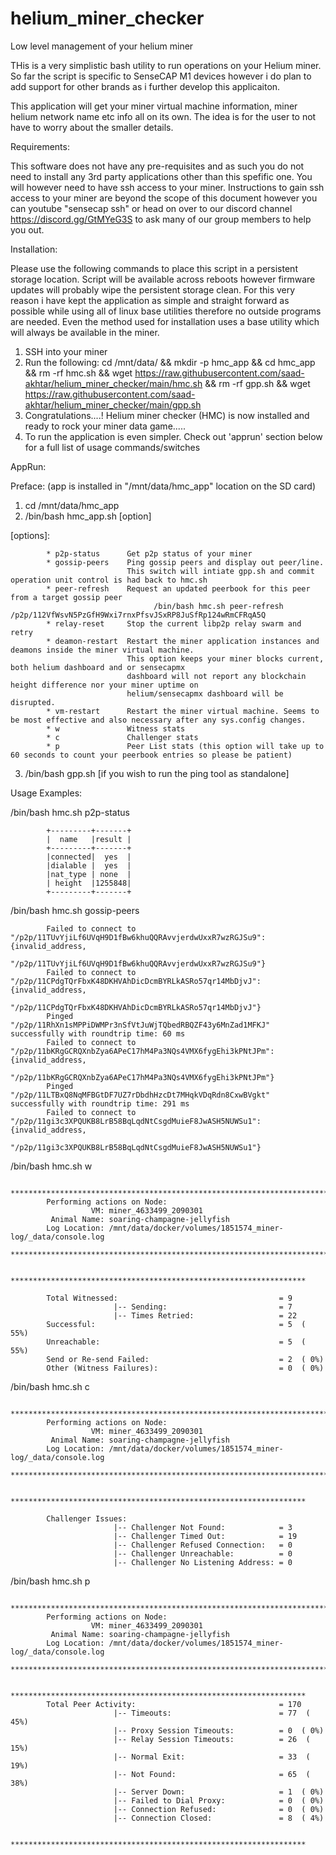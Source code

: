 # helium_miner_checker
Low level management of your helium miner

THis is a very simplistic bash utility to run operations on your Helium miner. So far the script is specific to SenseCAP M1 devices however i do plan to add support for other brands as i further develop this applicaiton.

This application will get your miner virtual machine information, miner helium network name etc info all on its own. The idea is for the user to not have to worry about the smaller details.

Requirements:

This software does not have any pre-requisites and as such you do not need to install any 3rd party applications other than this spefific one. You will however need to have ssh access to your miner. Instructions to gain ssh access to your miner are beyond the scope of this document however you can youtube "sensecap ssh" or head on over to our discord channel https://discord.gg/GtMYeG3S to ask many of our group members to help you out.

Installation:

Please use the following commands to place this script in a persistent storage location. Script will be available across reboots however firmware updates will probably wipe the persistent storage clean. For this very reason i have kept the application as simple and straight forward as possible while using all of linux base utilities therefore no outside programs are needed. Even the method used for installation uses a base utility which will always be available in the miner.

1) SSH into your miner
2) Run the following: cd /mnt/data/ && mkdir -p hmc_app && cd hmc_app && rm -rf hmc.sh && wget https://raw.githubusercontent.com/saad-akhtar/helium_miner_checker/main/hmc.sh && rm -rf gpp.sh && wget https://raw.githubusercontent.com/saad-akhtar/helium_miner_checker/main/gpp.sh
3) Congratulations....! Helium miner checker (HMC) is now installed and ready to rock your miner data game.....
4) To run the application is even simpler. Check out 'apprun' section below for a full list of usage commands/switches

AppRun:

Preface: (app is installed in "/mnt/data/hmc_app" location on the SD card)
1) cd /mnt/data/hmc_app
2) /bin/bash hmc_app.sh [option]

  [options]:
  
            * p2p-status      Get p2p status of your miner
            * gossip-peers    Ping gossip peers and display out peer/line.
                              This switch will intiate gpp.sh and commit operation unit control is had back to hmc.sh
            * peer-refresh    Request an updated peerbook for this peer from a target gossip peer
                                    /bin/bash hmc.sh peer-refresh /p2p/112VfWsvN5PzGfH9Wxi7rnxPfsvJSxRP8JuSfRp124wRmCFRqA5Q
            * relay-reset     Stop the current libp2p relay swarm and retry
            * deamon-restart  Restart the miner application instances and deamons inside the miner virtual machine. 
                              This option keeps your miner blocks current, both helium dashboard and or sensecapmx 
                              dashboard will not report any blockchain height difference nor your miner uptime on 
                              helium/sensecapmx dashboard will be disrupted.
            * vm-restart      Restart the miner virtual machine. Seems to be most effective and also necessary after any sys.config changes.
            * w               Witness stats
            * c               Challenger stats
            * p               Peer List stats (this option will take up to 60 seconds to count your peerbook entries so please be patient)
 
3) /bin/bash gpp.sh           [if you wish to run the ping tool as standalone]
 
Usage Examples:

  /bin/bash hmc.sh p2p-status

            +---------+-------+
            |  name   |result |
            +---------+-------+
            |connected|  yes  |
            |dialable |  yes  |
            |nat_type | none  |
            | height  |1255848|
            +---------+-------+

  /bin/bash hmc.sh gossip-peers
  
            Failed to connect to "/p2p/11TUvYjiLf6UVqH9D1fBw6khuQQRAvvjerdwUxxR7wzRGJSu9": {invalid_address,
                                                                                "/p2p/11TUvYjiLf6UVqH9D1fBw6khuQQRAvvjerdwUxxR7wzRGJSu9"}
            Failed to connect to "/p2p/11CPdgTQrFbxK48DKHVAhDicDcmBYRLkASRo57qr14MbDjvJ": {invalid_address,
                                                                                           "/p2p/11CPdgTQrFbxK48DKHVAhDicDcmBYRLkASRo57qr14MbDjvJ"}
            Pinged "/p2p/11RhXn1sMPPiDWMPr3nSfVtJuWjTQbedRBQZF43y6MnZad1MFKJ" successfully with roundtrip time: 60 ms
            Failed to connect to "/p2p/11bKRgGCRQXnbZya6APeC17hM4Pa3NQs4VMX6fygEhi3kPNtJPm": {invalid_address,
                                                                                              "/p2p/11bKRgGCRQXnbZya6APeC17hM4Pa3NQs4VMX6fygEhi3kPNtJPm"}
            Pinged "/p2p/11LTBxQ8NqMFBGtDF7UZ7rDbdhHzcDt7MHqkVDqRdn8CxwBVgkt" successfully with roundtrip time: 291 ms
            Failed to connect to "/p2p/11gi3c3XPQUKB8LrB58BqLqdNtCsgdMuieF8JwASH5NUWSu1": {invalid_address,
                                                                                           "/p2p/11gi3c3XPQUKB8LrB58BqLqdNtCsgdMuieF8JwASH5NUWSu1"}

  /bin/bash hmc.sh w
  
            ****************************************************************************
            Performing actions on Node:
                      VM: miner_4633499_2090301
             Animal Name: soaring-champagne-jellyfish
            Log Location: /mnt/data/docker/volumes/1851574_miner-log/_data/console.log
            ****************************************************************************

            ******************************************************************

            Total Witnessed:                                    = 9
                           |-- Sending:                         = 7
                           |-- Times Retried:                   = 22
            Successful:                                         = 5  ( 55%)
            Unreachable:                                        = 5  ( 55%)
            Send or Re-send Failed:                             = 2  ( 0%)
            Other (Witness Failures):                           = 0  ( 0%)


  /bin/bash hmc.sh c
  
            ****************************************************************************
            Performing actions on Node:
                      VM: miner_4633499_2090301
             Animal Name: soaring-champagne-jellyfish
            Log Location: /mnt/data/docker/volumes/1851574_miner-log/_data/console.log
            ****************************************************************************

            ******************************************************************

            Challenger Issues:
                           |-- Challenger Not Found:            = 3
                           |-- Challenger Timed Out:            = 19
                           |-- Challenger Refused Connection:   = 0
                           |-- Challenger Unreachable:          = 0
                           |-- Challenger No Listening Address: = 0
                           

  /bin/bash hmc.sh p
  
            ****************************************************************************
            Performing actions on Node:
                      VM: miner_4633499_2090301
             Animal Name: soaring-champagne-jellyfish
            Log Location: /mnt/data/docker/volumes/1851574_miner-log/_data/console.log
            ****************************************************************************

            ******************************************************************
            Total Peer Activity:                                = 170
                           |-- Timeouts:                        = 77  ( 45%)
                           |-- Proxy Session Timeouts:          = 0  ( 0%)
                           |-- Relay Session Timeouts:          = 26  ( 15%)
                           |-- Normal Exit:                     = 33  ( 19%)
                           |-- Not Found:                       = 65  ( 38%)
                           |-- Server Down:                     = 1  ( 0%)
                           |-- Failed to Dial Proxy:            = 0  ( 0%)
                           |-- Connection Refused:              = 0  ( 0%)
                           |-- Connection Closed:               = 8  ( 4%)

            ******************************************************************
          
          
